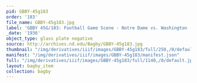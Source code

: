 ```yaml
---
pid: GBBY-45g183
order: '183'
file_name: GBBY-45g183.jpg
label: 'GBBY 45G/183: Football Game Scene - Notre Dame vs. Washington - 1936'
_date: '1936'
object_type: glass plate negative
source: http://archives.nd.edu/Bagby/GBBY-45g183.jpg
thumbnail: "/img/derivatives/iiif/images/GBBY-45g183/full/250,/0/default.jpg"
manifest: "/img/derivatives/iiif/images/GBBY-45g183/manifest.json"
full: "/img/derivatives/iiif/images/GBBY-45g183/full/1140,/0/default.jpg"
layout: bagby_item
collection: bagby
---
```

